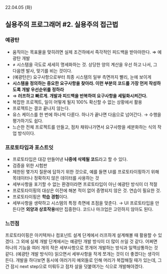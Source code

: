 22.04.05 (화)

## 실용주의 프로그래머 #2. 실용주의 접근법

### 예광탄

- 움직이는 목표물을 맞히려면 실제 조건하에서 즉각적인 피드백을 받아야한다. ⇒ 예광탄 개발
- ≠ 시스템을 극도로 세세히 명세화하는 것. 상당한 양의 계산을 우선 하고 나서, 그 다음엔 발사, 맞기를 비는 것이다.
- (예광탄은) 요구사항으로부터 최종 시스템의 일부 측면까지 빨리, 눈에 보이게
- **시스템을 정의하는 중요한 요구사항을 찾아라. 이런 부분의 코드를 가장 먼저 작성하도록 개발 우선순위를 정하라**
- ⇒ **러프하고 빠르게. 개발과 피드백을 반복하여 요구사항을 세밀화시켜간다.**
- 복잡한 프로젝트, 일이 어떻게 될지 100% 확신할 수 없는 상황에서 활용
- 프로젝트는 결코 끝나지 않는다.
- 유스 케이스를 한 번에 하나씩 다룬다. 하나가 끝나면 다음으로 넘어간다. → 수행을 평가하기도 쉽다.
- 느슨한 전체 프로젝트를 만들고, 점차 채워나가면서 요구사항을 세분화하는 식의 작업 방식이다.

### 프로토타입과 포스트잇

- 프로토타입은 대강 만들어낸 **나중에 삭제될 코드**라고 할 수 있다.
- 검증을 위한 시험판
- 제한된 몇가지 질문에 답하기 위한 것으로, 예를 들면 UI를 프로토타이핑하기 위해 목데이터나 정확하지 않은 데이터를 사용하는 것
- 세부사항을 포기할 수 없는 환경이라면 프로토타입이 아닌 예광탄 방식이 더 적절
- 프로토타이핑의 대상은 이전에 해본 적이 없어 증명되지 않은 것. 연습이 필요한 것.
- 프로토타이핑은 **학습 경험**이다.
- 세부사항을 생략하고 시스템의 특정 측면에 초점을 맞춘다.
  → UI 프로토타입을 만든다면 **외양과 상호작용**에만 집중한다. 코드나 마크업은 고민하지 않아도 된다.

### 느낀점

프로토타이핑은 아키텍처나 컴포넌트 설계 단계에서 러프하게 설계해볼 때 활용할 수 있겠다. 그 외에 실제 개발 단계에서는 예광탄 개발 방식이 더 많이 쓰일 것 같다. 어쩌면 하나의 기능을 여러 개의 작은 세부사항으로 쪼개어 개발하는 방식과 일맥상통하는 것 같다. (예광탄 개발 방식이) 읽으면서 세부사항을 작게 쪼개는 것이 더 좋겠다는 생각이 든다. 개발을 하다보면 동시에 여러가지 예외들로 인해 머리가 복잡해질 때가 있는데, 그건 잠시 next step으로 미뤄두고 점차 살을 덧붙여가는 식으로 개발해야겠다.
